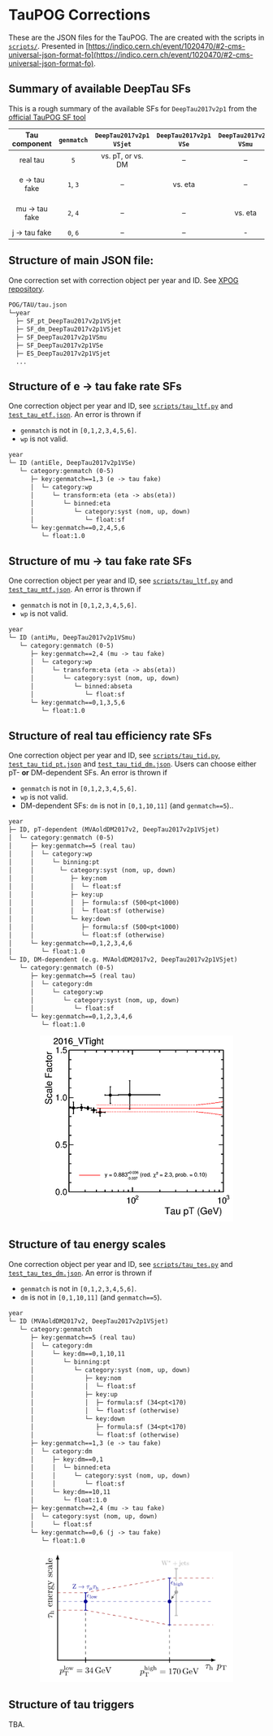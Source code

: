 # TauPOG Corrections

These are the JSON files for the TauPOG. The are created with the scripts in [`scripts/`](../../scripts).
Presented in [https://indico.cern.ch/event/1020470/#2-cms-universal-json-format-fo](https://indico.cern.ch/event/1020470/#2-cms-universal-json-format-fo).


## Summary of available DeepTau SFs

This is a rough summary of the available SFs for `DeepTau2017v2p1` from the [official TauPOG SF tool](https://github.com/cms-tau-pog/TauIDSFs/tree/master/data)

| Tau component  | `genmatch`  | `DeepTau2017v2p1` `VSjet`  | `DeepTau2017v2p1` `VSe`  | `DeepTau2017v2p1` `VSmu`  | energy scale   |
|:--------------:|:-----------:|:--------------------------:|:------------------------:|:-------------------------:|:--------------:|
| real tau       | `5`         | vs. pT, or vs. DM          | –                        | –                         | vs. DM         |
| e -> tau fake  | `1`, `3`    | –                          | vs. eta                  | –                         | vs. DM and eta |
| mu -> tau fake | `2`, `4`    | –                          | –                        | vs. eta                   | – (±1% unc.)   |
| j -> tau fake  | `0`, `6`    | –                          | –                        | -                         | –              |


## Structure of main JSON file:
One correction set with correction object per year and ID. See [XPOG repository](https://gitlab.cern.ch/cms-nanoAOD/jsonpog-integration/-/blob/master/README.md).
```
POG/TAU/tau.json
└─year
  ├─ SF_pt_DeepTau2017v2p1VSjet
  ├─ SF_dm_DeepTau2017v2p1VSjet
  ├─ SF_DeepTau2017v2p1VSmu
  ├─ SF_DeepTau2017v2p1VSe
  ├─ ES_DeepTau2017v2p1VSjet
  ...
```


## Structure of e -> tau fake rate SFs
One correction object per year and ID,
see [`scripts/tau_ltf.py`](../../scripts/tau_ltf.py) and [`test_tau_etf.json`](test_tau_etf.json).
An error is thrown if
* `genmatch` is not in `[0,1,2,3,4,5,6]`.
* `wp` is not valid.
```
year
└─ ID (antiEle, DeepTau2017v2p1VSe)
   └─ category:genmatch (0-5)
      ├─ key:genmatch==1,3 (e -> tau fake)
      │  └─ category:wp
      │     └─ transform:eta (eta -> abs(eta))
      │        └─ binned:eta
      │           └─ category:syst (nom, up, down)
      │              └─ float:sf
      └─ key:genmatch==0,2,4,5,6
         └─ float:1.0
```


## Structure of mu -> tau fake rate SFs
One correction object per year and ID,
see [`scripts/tau_ltf.py`](../../scripts/tau_ltf.py) and [`test_tau_mtf.json`](test_tau_mtf.json).
An error is thrown if
* `genmatch` is not in `[0,1,2,3,4,5,6]`.
* `wp` is not valid.
```
year
└─ ID (antiMu, DeepTau2017v2p1VSmu)
   └─ category:genmatch (0-5)
      ├─ key:genmatch==2,4 (mu -> tau fake)
      │  └─ category:wp
      │     └─ transform:eta (eta -> abs(eta))
      │        └─ category:syst (nom, up, down)
      │           └─ binned:abseta
      │              └─ float:sf
      └─ key:genmatch==0,1,3,5,6
         └─ float:1.0
```


## Structure of real tau efficiency rate SFs
One correction object per year and ID,
see [`scripts/tau_tid.py`](../../scripts/tau_tid.py), [`test_tau_tid_pt.json`](test_tau_tid_pt.json) and [`test_tau_tid_dm.json`](test_tau_tid_dm.json).
Users can choose either pT- __or__ DM-dependent SFs.
An error is thrown if
* `genmatch` is not in `[0,1,2,3,4,5,6]`.
* `wp` is not valid.
* DM-dependent SFs: `dm` is not in `[0,1,10,11]` (and `genmatch==5`)..
```
year
├─ ID, pT-dependent (MVAoldDM2017v2, DeepTau2017v2p1VSjet)
│  └─ category:genmatch (0-5)
│     ├─ key:genmatch==5 (real tau)
│     │  └─ category:wp
│     │     └─ binning:pt
│     │       └─ category:syst (nom, up, down)
│     │          ├─ key:nom
│     │          │  └─ float:sf
│     │          ├─ key:up
│     │          │  ├─ formula:sf (500<pt<1000)
│     │          │  └─ float:sf (otherwise)
│     │          └─ key:down
│     │             ├─ formula:sf (500<pt<1000)
│     │             └─ float:sf (otherwise)
│     └─ key:genmatch==0,1,2,3,4,6
│        └─ float:1.0
└─ ID, DM-dependent (e.g. MVAoldDM2017v2, DeepTau2017v2p1VSjet)
   └─ category:genmatch (0-5)
      ├─ key:genmatch==5 (real tau)
      │  └─ category:dm
      │     └─ category:wp
      │        └─ category:syst (nom, up, down)
      │           └─ float:sf
      └─ key:genmatch==0,1,2,3,4,6
         └─ float:1.0
```

<p align="center">
  <img src="../../docs/tau/Tau_SF_vs_pt.gif" alt="Tau DeepTau2017v2VSjet efficiency SF" width="380"/>
</p>


## Structure of tau energy scales
One correction object per year and ID,
see [`scripts/tau_tes.py`](../../scripts/tau_tes.py) and [`test_tau_tes_dm.json`](test_tau_tes.json).
An error is thrown if
* `genmatch` is not in `[0,1,2,3,4,5,6]`.
* `dm` is not in `[0,1,10,11]` (and `genmatch==5`).
```
year
└─ ID (MVAoldDM2017v2, DeepTau2017v2p1VSjet)
   └─ category:genmatch
      ├─ key:genmatch==5 (real tau)
      │  └─ category:dm
      │     └─ key:dm==0,1,10,11
      │        └─ binning:pt
      │           └─ category:syst (nom, up, down)
      │              ├─ key:nom
      │              │  └─ float:sf
      │              ├─ key:up
      │              │  ├─ formula:sf (34<pt<170)
      │              │  └─ float:sf (otherwise)
      │              └─ key:down
      │                 ├─ formula:sf (34<pt<170)
      │                 └─ float:sf (otherwise)
      ├─ key:genmatch==1,3 (e -> tau fake)
      │  └─ category:dm
      │     ├─ key:dm==0,1
      │     │  └─ binned:eta
      │     │     └─ category:syst (nom, up, down)
      │     │        └─ float:sf
      │     └─ key:dm==10,11
      │        └─ float:1.0
      ├─ key:genmatch==2,4 (mu -> tau fake)
      │  └─ category:syst (nom, up, down)
      │     └─ float:sf
      └─ key:genmatch==0,6 (j -> tau fake)
         └─ float:1.0
```

<p align="center">
  <img src="../../docs/tau/TESunc.png" alt="Tau energy scale uncertainty treatment" width="380"/>
</p>


## Structure of tau triggers
TBA.
